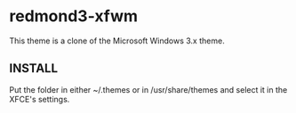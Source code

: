 redmond3-xfwm
=============

This theme is a clone of the Microsoft Windows 3.x theme.


INSTALL
-----
Put the folder in either ~/.themes or in /usr/share/themes and select it in the XFCE's settings.
